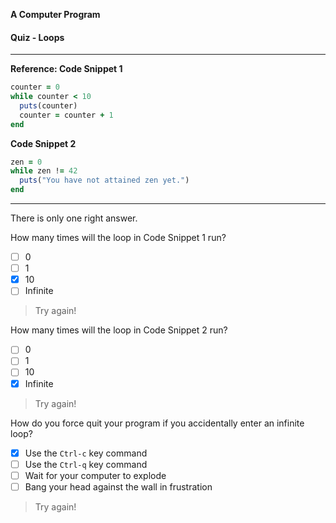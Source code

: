 **A Computer Program**

#### Quiz - Loops

---

**Reference: Code Snippet 1**

```ruby
counter = 0
while counter < 10
  puts(counter)
  counter = counter + 1
end
```

**Code Snippet 2**

```ruby
zen = 0
while zen != 42
  puts("You have not attained zen yet.")
end
```

---

There is only one right answer.

How many times will the loop in Code Snippet 1 run?
  - [ ] 0
  - [ ] 1
  - [x] 10
  - [ ] Infinite

> Try again!

How many times will the loop in Code Snippet 2 run?
  - [ ] 0
  - [ ] 1
  - [ ] 10
  - [x] Infinite

> Try again!

How do you force quit your program if you accidentally enter an infinite loop?
  - [x] Use the `Ctrl-c` key command
  - [ ] Use the `Ctrl-q` key command
  - [ ] Wait for your computer to explode
  - [ ] Bang your head against the wall in frustration

> Try again!
